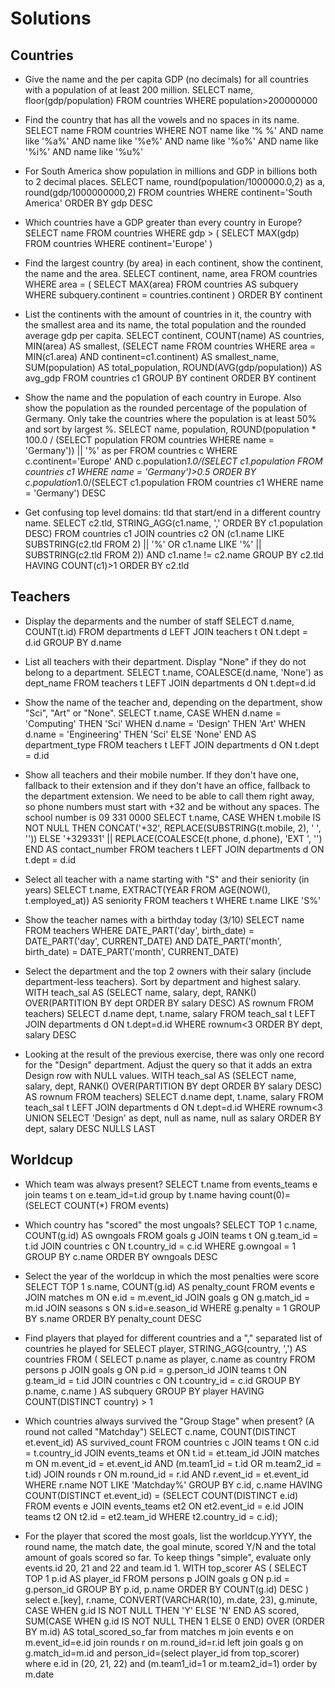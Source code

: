 Solutions
=========

Countries
---------

- Give the name and the per capita GDP (no decimals) for all countries with a population of at least 200 million.
SELECT name, floor(gdp/population)
FROM countries
WHERE population>200000000


- Find the country that has all the vowels and no spaces in its name.
SELECT name
FROM countries
WHERE NOT name like '% %'
AND name like '%a%'
AND name like '%e%'
AND name like '%o%'
AND name like '%i%'
AND name like '%u%'


- For South America show population in millions and GDP in billions both to 2 decimal places.
SELECT name, round(population/1000000.0,2) as a, round(gdp/1000000000,2)
FROM countries
WHERE continent='South America'
ORDER BY gdp DESC


- Which countries have a GDP greater than every country in Europe?
SELECT name
FROM countries
WHERE gdp > (
  SELECT MAX(gdp)
  FROM countries
  WHERE continent='Europe'
)


- Find the largest country (by area) in each continent, show the continent, the name and the area.
SELECT continent, name, area
FROM countries
WHERE area = (
  SELECT MAX(area)
  FROM countries AS subquery
  WHERE subquery.continent = countries.continent
)
ORDER BY continent


- List the continents with the amount of countries in it, the country with the smallest area and its name, the total population and the rounded average gdp per capita.
SELECT
  continent,
  COUNT(name) AS countries,
  MIN(area) AS smallest,
  (SELECT name FROM countries WHERE area = MIN(c1.area) AND continent=c1.continent) AS smallest_name,
  SUM(population) AS total_population,
  ROUND(AVG(gdp/population)) AS avg_gdp
FROM countries c1
GROUP BY continent
ORDER BY continent


- Show the name and the population of each country in Europe. Also show the population as the rounded percentage of the population of Germany. Only take the countries where the population is at least 50% and sort by largest %.
SELECT name, population, ROUND(population * 100.0 / (SELECT population FROM countries WHERE name = 'Germany')) || '%' as per
FROM countries c
WHERE c.continent='Europe'
AND c.population*1.0/(SELECT c1.population FROM countries c1 WHERE name = 'Germany')>0.5
ORDER BY c.population*1.0/(SELECT c1.population FROM countries c1 WHERE name = 'Germany') DESC


- Get confusing top level domains: tld that start/end in a different country name.
SELECT c2.tld, STRING_AGG(c1.name, ',' ORDER BY c1.population DESC)
FROM countries c1
JOIN countries c2
ON (c1.name LIKE SUBSTRING(c2.tld FROM 2) || '%' OR c1.name LIKE '%' || SUBSTRING(c2.tld FROM 2))
AND c1.name != c2.name
GROUP BY c2.tld
HAVING COUNT(c1)>1
ORDER BY c2.tld



Teachers
--------

- Display the deparments and the number of staff
SELECT d.name, COUNT(t.id)
FROM departments d
LEFT JOIN teachers t ON t.dept = d.id
GROUP BY d.name


- List all teachers with their department. Display "None" if they do not belong to a department.
SELECT t.name, COALESCE(d.name, 'None') as dept_name
FROM teachers t
LEFT JOIN departments d ON t.dept=d.id


- Show the name of the teacher and, depending on the department, show "Sci", "Art" or "None".
SELECT t.name,
  CASE 
    WHEN d.name = 'Computing' THEN 'Sci'
    WHEN d.name = 'Design' THEN 'Art'
    WHEN d.name = 'Engineering' THEN 'Sci'
    ELSE 'None'
  END AS department_type
FROM teachers t
LEFT JOIN departments d ON t.dept = d.id


- Show all teachers and their mobile number. If they don't have one, fallback to their extension and if they don't have an office, fallback to the department extension. We need to be able to call them right away, so phone numbers must start with +32 and be without any spaces. The school number is 09 331 0000
SELECT t.name,
  CASE
    WHEN t.mobile IS NOT NULL THEN
      CONCAT('+32', REPLACE(SUBSTRING(t.mobile, 2), ' ', ''))
    ELSE '+329331' || REPLACE(COALESCE(t.phone, d.phone), 'EXT ', '')
  END AS contact_number
FROM teachers t
LEFT JOIN departments d ON t.dept = d.id


- Select all teacher with a name starting with "S" and their seniority (in years)
SELECT t.name, EXTRACT(YEAR FROM AGE(NOW(), t.employed_at)) AS seniority
FROM teachers t
WHERE t.name LIKE 'S%'


- Show the teacher names with a birthday today (3/10)
SELECT name
FROM teachers
WHERE DATE_PART('day', birth_date) = DATE_PART('day', CURRENT_DATE)
  AND DATE_PART('month', birth_date) = DATE_PART('month', CURRENT_DATE)


- Select the department and the top 2 owners with their salary (include department-less teachers). Sort by department and highest salary.
WITH teach_sal AS
(SELECT name, salary, dept,
  RANK() OVER(PARTITION BY dept ORDER BY salary DESC) AS rownum
  FROM teachers)
SELECT d.name dept, t.name, salary FROM teach_sal t
LEFT JOIN departments d ON t.dept=d.id WHERE rownum<3
ORDER BY dept, salary DESC


- Looking at the result of the previous exercise, there was only one record for the "Design" department. Adjust the query so that it adds an extra Design row with NULL values.
WITH teach_sal AS
(SELECT name, salary, dept,
  RANK() OVER(PARTITION BY dept ORDER BY salary DESC) AS rownum
  FROM teachers)
SELECT d.name dept, t.name, salary FROM teach_sal t
LEFT JOIN departments d ON t.dept=d.id WHERE rownum<3
UNION
SELECT 'Design' as dept, null as name, null as salary
ORDER BY dept, salary DESC NULLS LAST


Worldcup
--------

- Which team was always present?
SELECT t.name
from events_teams e join teams t on e.team_id=t.id
group by t.name
having count(0)=(SELECT COUNT(*) FROM events)


- Which country has "scored" the most ungoals?
SELECT TOP 1 c.name, COUNT(g.id) AS owngoals
FROM goals g
JOIN teams t ON g.team_id = t.id
JOIN countries c ON t.country_id = c.id
WHERE g.owngoal = 1
GROUP BY c.name
ORDER BY owngoals DESC


- Select the year of the worldcup in which the most penalties were score
SELECT TOP 1 s.name, COUNT(g.id) AS penalty_count
FROM events e
JOIN matches m ON e.id = m.event_id
JOIN goals g ON g.match_id = m.id
JOIN seasons s ON s.id=e.season_id
WHERE g.penalty = 1
GROUP BY s.name
ORDER BY penalty_count DESC


- Find players that played for different countries and a "," separated list of countries he played for
SELECT player, STRING_AGG(country, ',') AS countries
FROM (
    SELECT p.name as player, c.name as country
    FROM persons p
    JOIN goals g ON p.id = g.person_id
    JOIN teams t ON g.team_id = t.id
    JOIN countries c ON t.country_id = c.id
    GROUP BY p.name, c.name
) AS subquery
GROUP BY player
HAVING COUNT(DISTINCT country) > 1


- Which countries always survived the "Group Stage" when present? (A round not called "Matchday")
SELECT c.name, COUNT(DISTINCT et.event_id) AS survived_count
FROM countries c
JOIN teams t ON c.id = t.country_id
JOIN events_teams et ON t.id = et.team_id
JOIN matches m ON m.event_id = et.event_id AND (m.team1_id = t.id OR m.team2_id = t.id)
JOIN rounds r ON m.round_id = r.id AND r.event_id = et.event_id
WHERE r.name NOT LIKE 'Matchday%'
GROUP BY c.id, c.name
HAVING COUNT(DISTINCT et.event_id) = (SELECT COUNT(DISTINCT e.id) 
                                      FROM events e
                                      JOIN events_teams et2 ON et2.event_id = e.id
                                      JOIN teams t2 ON t2.id = et2.team_id
                                      WHERE t2.country_id = c.id);

- For the player that scored the most goals, list the worldcup.YYYY, the round name, the match date, the goal minute, scored Y/N and the total amount of goals scored so far. To keep things "simple", evaluate only events.id 20, 21 and 22 and team.id 1.
WITH top_scorer AS (
  SELECT TOP 1 p.id AS player_id
  FROM persons p
  JOIN goals g ON p.id = g.person_id
  GROUP BY p.id, p.name
  ORDER BY COUNT(g.id) DESC
)
select e.[key], r.name, CONVERT(VARCHAR(10), m.date, 23), g.minute, CASE WHEN g.id IS NOT NULL THEN 'Y' ELSE 'N' END AS scored,
	SUM(CASE WHEN g.id IS NOT NULL THEN 1 ELSE 0 END) OVER (ORDER BY m.id) AS total_scored_so_far
from matches m
join events e on m.event_id=e.id
join rounds r on m.round_id=r.id
left join goals g on g.match_id=m.id and person_id=(select player_id from top_scorer)
where e.id in (20, 21, 22)  and (m.team1_id=1 or m.team2_id=1)
order by m.date
